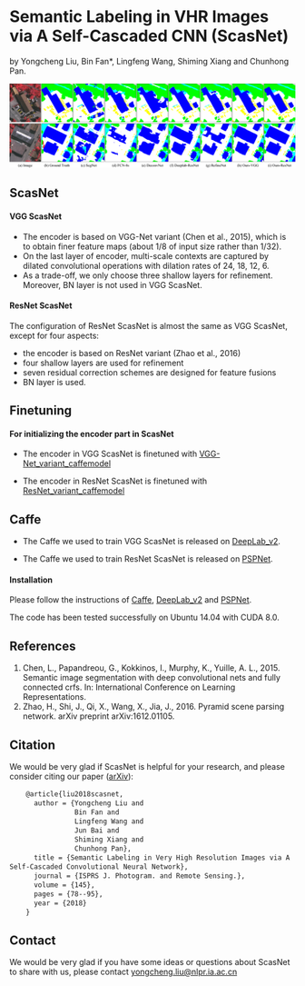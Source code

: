 Semantic Labeling in VHR Images via A Self-Cascaded CNN (ScasNet)
===
by Yongcheng Liu, Bin Fan*, Lingfeng Wang, Shiming Xiang and Chunhong Pan.  

[vai]: ./images/vai.jpg
![vai]

## ScasNet

#### VGG ScasNet

- The encoder is based on VGG-Net variant (Chen et al., 2015), which is to obtain finer feature maps (about 1/8 of input size rather than 1/32).
- On the last layer of encoder, multi-scale contexts are captured by dilated convolutional operations with dilation rates of 24, 18, 12, 6.
- As a trade-off, we only choose three shallow layers for refinement. Moreover, BN layer is not used in VGG ScasNet.    

#### ResNet ScasNet

The configuration of ResNet ScasNet is almost the same as VGG ScasNet, except for four aspects: 

- the encoder is based on ResNet variant (Zhao et al., 2016) 
- four shallow layers are used for refinement 
- seven residual correction schemes are designed for feature fusions
- BN layer is used.  

## Finetuning

#### For initializing the encoder part in ScasNet
    
- The encoder in VGG ScasNet is finetuned with [VGG-Net_variant_caffemodel](http://liangchiehchen.com/projects/DeepLabv2_vgg.html)
   
- The encoder in ResNet ScasNet is finetuned with [ResNet_variant_caffemodel](https://drive.google.com/open?id=0BzaU285cX7TCNVhETE5vVUdMYk0)  

## Caffe

- The Caffe we used to train VGG ScasNet is released on [DeepLab_v2](https://bitbucket.org/aquariusjay/deeplab-public-ver2).
   
- The Caffe we used to train ResNet	ScasNet is released on [PSPNet](https://github.com/hszhao/PSPNet).
      
#### Installation

Please follow the instructions of [Caffe](https://github.com/BVLC/caffe), [DeepLab_v2](https://bitbucket.org/aquariusjay/deeplab-public-ver2) and [PSPNet](https://github.com/hszhao/PSPNet).  

The code has been tested successfully on Ubuntu 14.04 with CUDA 8.0.    

## References
1. Chen, L., Papandreou, G., Kokkinos, I., Murphy, K., Yuille, A. L., 2015. Semantic image segmentation with deep convolutional nets and fully connected crfs. In: International Conference on Learning Representations.   
2. Zhao, H., Shi, J., Qi, X., Wang, X., Jia, J., 2016. Pyramid scene parsing network. arXiv preprint arXiv:1612.01105.

## Citation

We would be very glad if ScasNet is helpful for your research, and please consider citing our paper ([arXiv](https://arxiv.org/abs/1807.11236)):   

        @article{liu2018scasnet,   
          author = {Yongcheng Liu and    
                    Bin Fan and    
                    Lingfeng Wang and   
                    Jun Bai and   
                    Shiming Xiang and   
                    Chunhong Pan},   
          title = {Semantic Labeling in Very High Resolution Images via A Self-Cascaded Convolutional Neural Network},   
          journal = {ISPRS J. Photogram. and Remote Sensing.},   
          volume = {145},  
          pages = {78--95},  
          year = {2018}   
        }   

## Contact

We would be very glad if you have some ideas or questions about ScasNet to share with us, please contact <yongcheng.liu@nlpr.ia.ac.cn>
